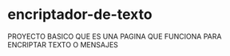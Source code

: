# encriptador-de-texto
PROYECTO BASICO QUE ES UNA PAGINA QUE FUNCIONA PARA ENCRIPTAR TEXTO O MENSAJES
